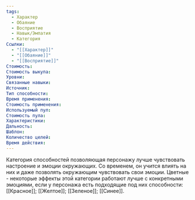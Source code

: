 ```yaml
---
tags:
  - Характер
  - Обаяние
  - Восприятие
  - Навык/Эмпатия
  - Категория
Ссылки:
  - "[[Характер]]"
  - "[[Обаяние]]"
  - "[[Восприятие]]"
Стоимость:
Стоимость выкупа:
Уровни:
Связанные навыки:
Источник:
Тип способности:
Время применения:
Стоимость применения:
Используемый пул:
Стоимость пула:
Характеристики:
Дальность:
Шаблон:
Количество целей:
Время действия:
---
```

Категория способностей позволяющая персонажу лучше чувствовать настроение и эмоции окружающих. Со временем, он учится влиять на них и даже позволять окружающим чувствовать свои эмоции. Цветные - некоторые эффекты этой категории работают лучше с конкретными эмоциями, если у персонажа есть подходящие под них способности: [[Красное]]; [[Желтое]]; [[Зеленое]]; [[Синее]]. 